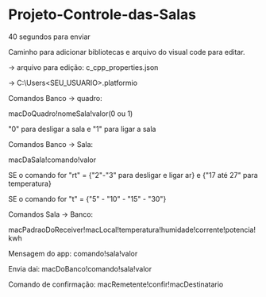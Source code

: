 # Projeto-Controle-das-Salas

40 segundos para enviar

Caminho para adicionar bibliotecas e arquivo do visual code para editar.

-> arquivo para edição: c_cpp_properties.json


-> C:\Users\<SEU_USUARIO>\.platformio



Comandos Banco -> quadro:

macDoQuadro!nomeSala!valor(0 ou 1)

"0" para desligar a sala e "1" para ligar a sala

Comandos Banco -> Sala:

macDaSala!comando!valor

SE o comando for "rt" = {"2"-"3" para desligar e ligar ar} e {"17 até 27" para temperatura}

SE o comando for "t" = {"5" - "10" - "15" - "30"} 

Comandos Sala -> Banco:

macPadraoDoReceiver!macLocal!temperatura!humidade!corrente!potencia!kwh

Mensagem do app: comando!sala!valor

Envia dai: macDoBanco!comando!sala!valor

Comando de confirmação: macRemetente!confir!macDestinatario

